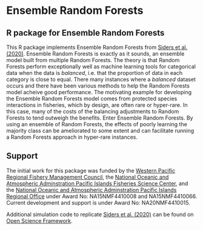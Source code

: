 # Ensemble Random Forests
## R package for Ensemble Random Forests

This R package implements Ensemble Random Forests from [Siders et al. (2020)](https://www.int-res.com/abstracts/esr/v43/p183-197/). Ensemble Random Forests is exactly as it sounds, an ensemble model built from multiple Random Forests. The theory is that Random Forests perform exceptionally well as machine learning tools for categorical data when the data is *balanced*, i.e. that the proportion of data in each category is close to equal. There many instances where a *balanced* dataset occurs and there have been various methods to help the Random Forests model acheive good performance. The motivating example for developing the Ensemble Random Forests model comes from protected species interactions in fisheries, which by design, are often rare or hyper-rare. In this case, many of the costs of the balancing adjustments to Random Forests to tend outweigh the benefits. Enter Ensemble Random Forests. By using an ensemble of Random Forests, the effects of poorly learning the majority class can be ameliorated to some extent and can facilitate running a Random Forests approach in hyper-rare instances. 

## Support
The initial work for this package was funded by the [Western Pacific Regional Fishery Management Council](https://www.wpcouncil.org), the [National Oceanic and Atmospheric Adminstration Pacific Islands Fisheries Science Center](https://www.fisheries.noaa.gov/about/pacific-islands-fisheries-science-center), and the [National Oceanic and Atmospheric Adminstration Pacific Islands Regional Office](https://www.fisheries.noaa.gov/about/pacific-islands-regional-office) under Award No: NA15NMF4410008 and NA15NMF4410066. Current development and support is under Award No: NA20NMF4410015. 

Additional simulation code to replicate [Siders et al. (2020)](https://www.int-res.com/abstracts/esr/v43/p183-197/) can be found on [Open Science Framework](https://osf.io/q9wfn/).


